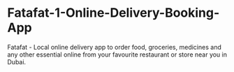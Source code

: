 # Fatafat-1-Online-Delivery-Booking-App
Fatafat - Local online delivery app to order food, groceries, medicines and any other essential online from your favourite restaurant or store near you in Dubai.
